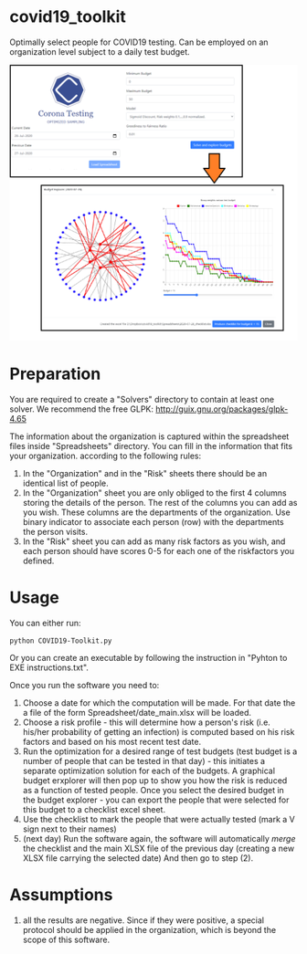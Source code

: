 # covid19_toolkit
 Optimally select people for COVID19 testing. Can be employed on an organization level subject to a daily test budget.
 
![Screenshot of the software](HighLevel.PNG)
 
# Preparation
You are required to create a "Solvers" directory to contain at least one solver. We recommend the free GLPK:
http://guix.gnu.org/packages/glpk-4.65

The information about the organization is captured within the spreadsheet files inside "Spreadsheets" directory. You can fill in the information that fits your organization. according to the following rules:
1) In the "Organization" and in the "Risk" sheets there should be an identical list of people.
2) In the "Organization" sheet you are only obliged to the first 4 columns storing the details of the person. The rest of the columns you can add as you wish. These columns are the departments of the organization. Use binary indicator to associate each person (row) with the departments the person visits.
3) In the "Risk" sheet you can add as many risk factors as you wish, and each person should have scores 0-5 for each one of the riskfactors you defined.

# Usage
You can either run:
```
python COVID19-Toolkit.py
```
Or you can create an executable by following the instruction in "Pyhton to EXE instructions.txt".

Once you run the software you need to:
1) Choose a date for which the computation will be made. For that date the a file of the form Spreadsheet/date_main.xlsx will be loaded.
2) Choose a risk profile - this will determine how a person's risk (i.e. his/her probability of getting an infection) is computed based on his risk factors and based on his most recent test date.
3) Run the optimization for a desired range of test budgets (test budget is a number of people that can be tested in that day) - this initiates a separate optimization solution for each of the budgets. A graphical budget erxplorer will then pop up to show you how the risk is reduced as a function of tested people. Once you select the desired budget in the budget explorer - you can export the people that were selected for this budget to a checklist excel sheet.
4) Use the checklist to mark the people that were actually tested (mark a V sign next to their names)
5) (next day) Run the software again, the software will automatically *merge* the checklist and the main XLSX file of the previous day (creating a new XLSX file carrying the selected date) And then go to step (2).

# Assumptions
1) all the results are negative. Since if they were positive, a special protocol should be applied in the organization, which is beyond the scope of this software.


